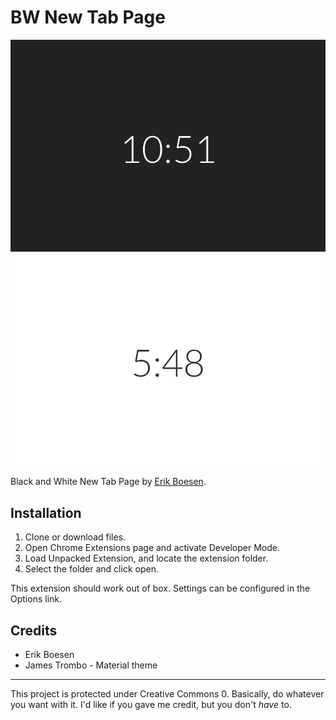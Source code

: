 # BW New Tab Page
![Screenshot](screen1.png) ![Screenshot](screen2.png)

Black and White New Tab Page by [Erik Boesen](https://github.com/ErikBoesen).

## Installation
1. Clone or download files.
2. Open Chrome Extensions page and activate Developer Mode.
3. Load Unpacked Extension, and locate the extension folder.
4. Select the folder and click open.

This extension should work out of box. Settings can be configured in the Options link.

## Credits
* Erik Boesen
* James Trombo - Material theme

--------------------------------------------------------------------------------

This project is protected under Creative Commons 0. Basically, do whatever you want with it. I'd like if you gave me credit, but you don't _have_ to.
